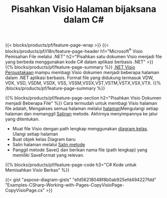 ﻿---
title: Pisahkan Visio Halaman bijaksana dalam C#
url: /id/net/splitter/
description: C# kode sumber yang menjelaskan cara membagi Microsoft Visio file menjadi beberapa file dalam aplikasi C#.NET Visual
---
{{< blocks/products/pf/feature-page-wrap >}}
{{< blocks/products/pf/i18n/feature-page-header h1="Microsoft<sup>&reg;</sup> Visio Pemisahan File melalui .NET" h2="Pisahkan satu dokumen Visio menjadi file yang berbeda menggunakan kode C# dalam aplikasi berbasis .NET" >}}
{{% blocks/products/pf/feature-page-summary %}}
[.NET Visio Perpustakaan](/diagram/net/) mampu membagi Visio dokumen menjadi beberapa halaman dalam .NET aplikasi berbasis. Format file yang didukung termasuk VDW, VDX, VSD, VSDM, VSDX, VSS, VSSM,VSSX,VST,VSTM,VSTX,VSX,VTX.
{{% /blocks/products/pf/feature-page-summary %}}

{{% blocks/products/pf/feature-page-section h2="Pisahkan Visio Dokumen menjadi Beberapa File" %}}
Cara termudah untuk membagi Visio halaman file adalah, Mengakses semua halaman melalui [halaman](https://apireference.aspose.com/diagram/net/aspose.diagram/diagram/properties/pages)Mengulangi setiap halaman dan memanggil [Salinan](https://apireference.aspose.com/diagram/net/aspose.diagram/page/methods/copy) metode. Akhirnya menyimpannya ke jalur yang ditentukan. 

+ Muat file Visio dengan path lengkap menggunakan [diagram kelas](https://apireference.aspose.com/diagram/net/aspose.diagram/diagram).
Ulangi setiap halaman
+ Buat objek kelas Diagram baru
+ Salin halaman melalui [Salin metode](https://apireference.aspose.com/diagram/net/aspose.diagram/page/methods/copy)
+ Panggil metode Save() dan berikan nama file (path lengkap) yang memiliki SaveFormat yang relevan.

{{% blocks/products/pf/feature-page-code h3="C# Kode untuk Memisahkan Visio Berkas" %}}

{{< gist "aspose-diagram-gists" "efd56218048f8b0ab925efd494227fdd" "Examples-CSharp-Working-with-Pages-CopyVisioPage-CopyVisioPage.cs" >}}
